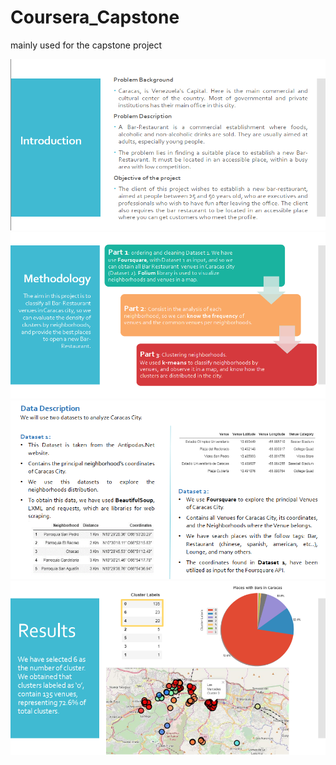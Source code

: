 # Coursera_Capstone
mainly used for the capstone project

<img src="/images/imag.PNG" />
<img src="/images/imag3.PNG" />
<img src="/images/imag2.PNG" />
<img src="/images/imag4.PNG" />
